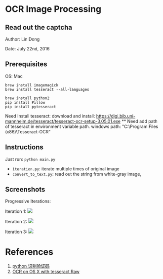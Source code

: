 # OCR Image Processing 
## Read out the captcha

Author: Lin Dong

Date: July 22nd, 2016

## Prerequisites

OS: Mac

```
brew install imagemagick
brew install tesseract --all-languages

brew install python2
pip install Pillow
pip install pytesseract
```
Need Install tesseract:
download and install:
https://digi.bib.uni-mannheim.de/tesseract/tesseract-ocr-setup-3.05.01.exe
** Need add path of tesseract in environment variable path.
windows path:
"C:\Program Files (x86)\Tesseract-OCR"

## Instructions

Just run: `python main.py`

* `iteration.py`: iterate multiple times of original image
* `convert_to_text.py`: read out the string from white-gray image,

## Screenshots

Progressive Iterations: 

Iteration 1: ![](./screenshots/iteration_0.jpeg)

Iteration 2: ![](./screenshots/iteration_1.jpeg)

Iteration 3: ![](./screenshots/iteration_2.jpeg)

# References
1. [python 识别验证码](https://segmentfault.com/q/1010000005686388)
2. [OCR on OS X with tesseract Raw](https://gist.github.com/henrik/1967035)

